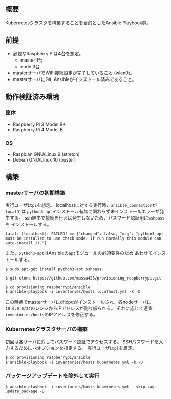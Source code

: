 ## 概要

Kubernetesクラスタを構築することを目的としたAnsible Playbook群。

## 前提

* 必要なRaspberry Piは**4台**を想定。
  * master 1台
  * node 3台
* masterサーバでWiFi接続設定が完了していること (wlan0)。
* masterサーバにGit, Ansibleがインストール済みであること。

## 動作検証済み環境

### 筐体

* Raspberry Pi 3 Model B+
* Raspberry Pi 4 Model B

### OS

* Raspbian GNU/Linux 9 (stretch)
* Debian GNU/Linux 10 (buster)

## 構築

### masterサーバの初期構築

実行ユーザは`pi`を想定。
localhostに対する実行時、`ansible_connection`が`local`では
`python3-apt`インストール有無に関わらず未インストールエラーが発生する。
ssh経由で接続を行えば発生しないため、パスワード認証用に`sshpass`を
インストールする。

```
fatal: [localhost]: FAILED! => {"changed": false, "msg": "python3-apt must be installed to use check mode. If run normally this module can auto-install it."}
```

また、`python3-apt`はAnsibleの`apt`モジュールの必須要件のため
あわせてインストールする。

```
$ sudo apt-get install python3-apt sshpass

$ git clone https://github.com/massa423/provisioning_raspberrypi.git

$ cd provisioning_raspberrypi/ansible
$ ansible-playbook -i inventories/hosts localhost.yml -k -D
```

この時点でmasterサーバにdhcpdがインストールされ、各nodeサーバに
`10.0.0.0/24`のレンジからIPアドレスが割り振られる。
それに応じて適宜`inventories/hosts`のIPアドレスを修正する。

### Kubernetesクラスタサーバの構築

初回は各サーバに対してパスワード認証でアクセスする。
SSHパスワードを入力するために`-k`オプションを指定する。
実行ユーザは`pi`を想定。

```
$ cd provisioning_raspberrypi/ansible
$ ansible-playbook -i inventories/hosts kubernetes.yml -k -D
```

### パッケージアップデートを除外して実行

```
$ ansible-playbook -i inventories/hosts kubernetes.yml --skip-tags update_package -D
```
